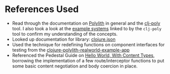 # References Used

- Read through the documentation on [Polylith](https://polylith.gitbook.io/polylith) in general and the [clj-poly](https://github.com/polyfy/polylith) tool.  I also took a look at the [example systems](https://cljdoc.org/d/polylith/clj-poly/0.2.19/doc/example-systems) linked to by the `clj-poly` tool to confirm my understanding of the concepts.
- Looked up documentation for library: [clojure.json](https://github.com/clojure/data.json)
- Used the technique for redefining functions on component interfaces for testing from the [clojure-polylith-realworld-example-app](https://github.com/furkan3ayraktar/clojure-polylith-realworld-example-app/blob/master/bases/rest-api/test/clojure/realworld/rest_api/handler_test.clj)
- Referenced the Pedestal Guide on [Hello World, With Content Types](http://pedestal.io/pedestal/0.7/guides/hello-world-content-types.html), borrowing the implementation of a few route/interceptor functions to put some basic content negotiation and body coercion in place.
